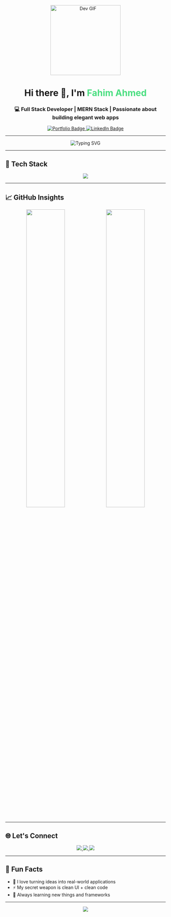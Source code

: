 <!-- Stylish GitHub Profile README for Fahim Ahmed -->

<p align="center">
  <img src="https://media.giphy.com/media/o2KLYPem407CM/giphy.gif" width="220px" alt="Dev GIF">
</p>

<h1 align="center">
  Hi there 👋, I'm <span style="color:#4ade80">Fahim Ahmed</span>
</h1>

<h3 align="center">
  💻 Full Stack Developer | MERN Stack | Passionate about building elegant web apps
</h3>

<p align="center">
  <a href="https://grand-concha-28f8d1.netlify.app/" target="_blank">
    <img src="https://img.shields.io/badge/Portfolio-Visit-blueviolet?style=for-the-badge&logo=netlify" alt="Portfolio Badge" />
  </a>
  <a href="https://www.linkedin.com/in/-fahim-ahmed/" target="_blank">
    <img src="https://img.shields.io/badge/LinkedIn-Connect-blue?style=for-the-badge&logo=linkedin" alt="LinkedIn Badge" />
  </a>
</p>

---

<!-- Typing effect -->
<p align="center">
  <img src="https://readme-typing-svg.demolab.com?font=Fira+Code&size=22&duration=3000&pause=1000&center=true&vCenter=true&width=500&lines=React+%2F+Node+%2F+MongoDB+%2F+Tailwind;Clean+Code+%2B+Pixel+Perfect+Design;Let%E2%80%99s+Build+Something+Amazing!" alt="Typing SVG" />
</p>

---

## 🚀 Tech Stack

<div align="center">
  <img src="https://skillicons.dev/icons?i=html,css,js,react,nextjs,nodejs,express,mongodb,tailwind,firebase,git,github,vscode,figma,vercel" />
</div>

---

## 📈 GitHub Insights

<div align="center">
  <img src="https://github-readme-stats.vercel.app/api?username=fahim-ahmed&theme=react&show_icons=true&hide_border=false&count_private=true" width="49%" />
  <img src="https://github-readme-streak-stats.herokuapp.com/?user=fahim-ahmed&theme=react&hide_border=false" width="49%" />
</div>

---

## 🌐 Let's Connect

<p align="center">
  <a href="https://www.linkedin.com/in/-fahim-ahmed/" target="_blank">
    <img src="https://img.shields.io/badge/LinkedIn-Fahim-blue?style=flat&logo=linkedin" />
  </a>
  <a href="mailto:your@email.com">
    <img src="https://img.shields.io/badge/Email-Contact-red?style=flat&logo=gmail" />
  </a>
  <a href="https://grand-concha-28f8d1.netlify.app/" target="_blank">
    <img src="https://img.shields.io/badge/Website-Open-green?style=flat&logo=netlify" />
  </a>
</p>

---

## 🎯 Fun Facts

- 🧠 I love turning ideas into real-world applications  
- ⚡ My secret weapon is clean UI + clean code  
- 🌱 Always learning new things and frameworks

---

<p align="center">
  <img src="https://capsule-render.vercel.app/api?type=waving&color=gradient&height=100&section=footer"/>
</p>

